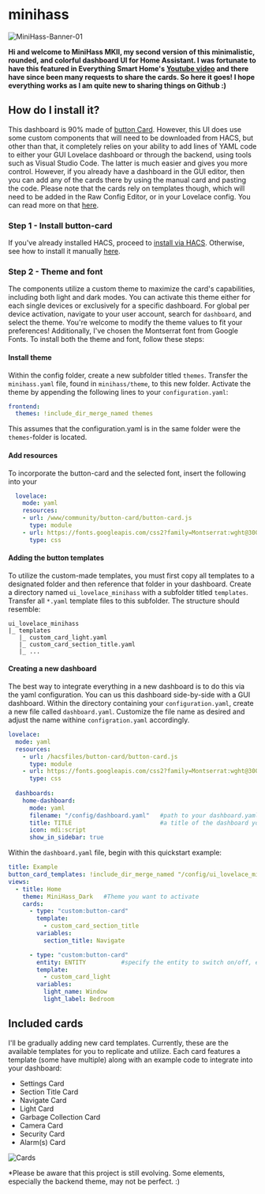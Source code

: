 # minihass

![MiniHass-Banner-01](https://github.com/fredrikpersson92/minihass/assets/105781178/5b3fd949-3a2f-406e-904b-17997335c291)

**Hi and welcome to MiniHass MKII, my second version of this minimalistic, rounded, and colorful dashboard UI for Home Assistant.
I was fortunate to have this featured in Everything Smart Home's [Youtube video](https://www.youtube.com/watch?v=7g9T_vKD4ww&t=8s&ab_channel=EverythingSmartHome) and there have since been many requests to share the cards. So here it goes! I hope everything works as I am quite new to sharing things on Github :)**

## How do I install it?
This dashboard is 90% made of [button Card](https://github.com/custom-cards/button-card). However, this UI does use some custom components that will need to be downloaded from HACS, but other than that, it completely relies on your ability to add lines of YAML code to either your GUI Lovelace dashboard or through the backend, using tools such as Visual Studio Code. The latter is much easier and gives you more control. However, if you already have a dashboard in the GUI editor, then you can add any of the cards there by using the manual card and pasting the code. Please note that the cards rely on templates though, which will need to be added in the Raw Config Editor, or in your Lovelace config. You can read more on that [here](https://github.com/custom-cards/button-card#configuration-templates). 

### Step 1 - Install button-card
If you've already installed HACS, proceed to [install via HACS](https://github.com/custom-cards/button-card#installation-and-tracking-with-hacs). Otherwise, see how to install it manually [here](https://github.com/custom-cards/button-card#installation).

### Step 2 - Theme and font
The components utilize a custom theme to maximize the card's capabilities, including both light and dark modes. You can activate this theme either for each single devices or exclusively for a specific dashboard. For global per device activation, navigate to your user account, search for `dashboard`, and select the theme. You're welcome to modify the theme values to fit your preferences! Additionally, I've chosen the Montserrat font from Google Fonts. To install both the theme and font, follow these steps:

#### Install theme
Within the config folder, create a new subfolder titled `themes`. Transfer the `minihass.yaml` file, found in `minihass/theme`, to this new folder. Activate the theme by appending the following lines to your `configuration.yaml`:
```yaml
frontend:
  themes: !include_dir_merge_named themes
```
This assumes that the configuration.yaml is in the same folder were the `themes`-folder is located. 

#### Add resources
To incorporate the button-card and the selected font, insert the following into your 
```yaml
  lovelace:
    mode: yaml
    resources:
    - url: /www/community/button-card/button-card.js
      type: module
    - url: https://fonts.googleapis.com/css2?family=Montserrat:wght@300;700&display=swap"
      type: css
  ```

#### Adding the button templates
To utilize the custom-made templates, you must first copy all templates to a designated folder and then reference that folder in your dashboard. Create a directory named `ui_lovelace_minihass` with a subfolder titled `templates`. Transfer all `*.yaml` template files to this subfolder. The structure should resemble:
```
ui_lovelace_minihass
|_ templates
   |_ custom_card_light.yaml
   |_ custom_card_section_title.yaml
   |_ ...
```

#### Creating a new dashboard
The best way to integrate everything in a new dashboard is to do this via the yaml configuration. You can us this dashboard side-by-side with a GUI dashboard. Within the directory containing your `configuration.yaml`, create a new file called `dashboard.yaml`. Customize the file name as desired and adjust the name withine `configration.yaml` accordingly. 
```yaml
lovelace:
  mode: yaml
  resources:
    - url: /hacsfiles/button-card/button-card.js
      type: module
    - url: https://fonts.googleapis.com/css2?family=Montserrat:wght@300;700&display=swap"
      type: css
  
  dashboards:
    home-dashboard:
      mode: yaml
      filename: "/config/dashboard.yaml"   #path to your dashboard.yaml
      title: TITLE                         #a title of the dashboard you like
      icon: mdi:script
      show_in_sidebar: true
```
Within the `dashboard.yaml` file, begin with this quickstart example:
```yaml
title: Example
button_card_templates: !include_dir_merge_named "/config/ui_lovelace_minihass/templates/"   #path to your templates .yaml
views:
  - title: Home
    theme: MiniHass_Dark   #Theme you want to activate
    cards:
      - type: "custom:button-card"
        template:
          - custom_card_section_title
        variables:
          section_title: Navigate

      - type: "custom:button-card"
        entity: ENTITY          #specify the entity to switch on/off, e.g. a light
        template:
          - custom_card_light
        variables:
          light_name: Window
          light_label: Bedroom
```


## Included cards
I'll be gradually adding new card templates. Currently, these are the available templates for you to replicate and utilize. Each card features a template (some have multiple) along with an example code to integrate into your dashboard:
* Settings Card
* Section Title Card
* Navigate Card
* Light Card
* Garbage Collection Card
* Camera Card
* Security Card
* Alarm(s) Card

![Cards](https://github.com/fredrikpersson92/minihass/assets/105781178/4ce74cd0-1e09-4c9e-80d5-47e45cf5cb62)



*Please be aware that this project is still evolving. Some elements, especially the backend theme, may not be perfect. :)
